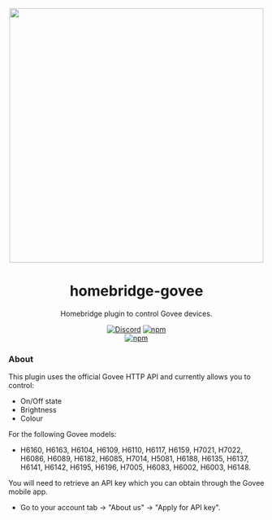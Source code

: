 <p align="center">
   <img src="https://user-images.githubusercontent.com/43026681/93664399-944e7780-fa66-11ea-8c5f-21b98d4532ce.png" width="500px">
</p>
<span align="center">
  
# homebridge-govee 

 Homebridge plugin to control Govee devices.
 
 [![Discord](https://img.shields.io/discord/432663330281226270?color=728ED5&logo=discord&label=discord)](https://discord.com/channels/432663330281226270/742733745743855627)
 [![npm](https://img.shields.io/npm/dt/homebridge-govee)](https://www.npmjs.com/package/homebridge-govee)   
 [![npm](https://img.shields.io/npm/v/homebridge-govee/latest?label=release)](https://www.npmjs.com/package/homebridge-govee)

</span>

### About
This plugin uses the official Govee HTTP API and currently allows you to control:

* On/Off state
* Brightness
* Colour

For the following Govee models:

* H6160, H6163, H6104, H6109, H6110, H6117, H6159, H7021, H7022, H6086, H6089, H6182, H6085, H7014, H5081, H6188, H6135, H6137, H6141, H6142, H6195, H6196, H7005, H6083, H6002, H6003, H6148.

You will need to retrieve an API key which you can obtain through the Govee mobile app.
* Go to your account tab → "About us" → "Apply for API key".
